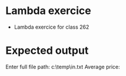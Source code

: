 # Lambda exercice
 - Lambda exercice for class 262

# Expected output

Enter full file path: c:\temp\in.txt
Average price: 